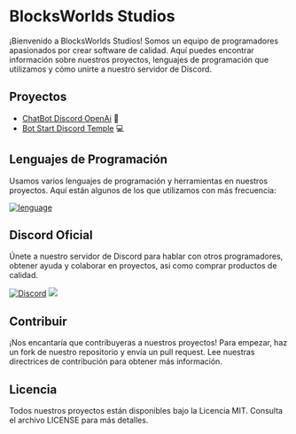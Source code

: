 # BlocksWorlds Studios

¡Bienvenido a BlocksWorlds Studios! Somos un equipo de programadores apasionados por crear software de calidad. Aquí puedes encontrar información sobre nuestros proyectos, lenguajes de programación que utilizamos y cómo unirte a nuestro servidor de Discord.

## Proyectos

- [ChatBot Discord OpenAi](link-al-proyecto) 🤖
- [Bot Start Discord Temple](link-al-proyecto) 💻

## Lenguajes de Programación

Usamos varios lenguajes de programación y herramientas en nuestros proyectos. Aquí están algunos de los que utilizamos con más frecuencia:

[![lenguage](https://skillicons.dev/icons?i=java,kotlin,nodejs,figma,javascript,python,typescript,git&theme=light)](https://github.com/BlocksWorlds/BlocksWorlds/)

## Discord Oficial

Únete a nuestro servidor de Discord para hablar con otros programadores, obtener ayuda y colaborar en proyectos, asi como comprar productos de calidad.

[![Discord](https://skillicons.dev/icons?i=discord&theme=light)](https://github.com/BlocksWorlds/BlocksWorlds/)   [![](https://dcbadge.vercel.app/api/server/xPSF2N2Rud)](https://discord.gg/xPSF2N2Rud)


## Contribuir

¡Nos encantaría que contribuyeras a nuestros proyectos! Para empezar, haz un fork de nuestro repositorio y envía un pull request. Lee nuestras directrices de contribución para obtener más información.

## Licencia

Todos nuestros proyectos están disponibles bajo la Licencia MIT. Consulta el archivo LICENSE para más detalles.
